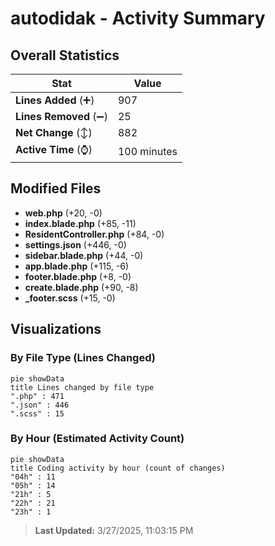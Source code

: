 # autodidak - Activity Summary 

## Overall Statistics

| Stat                   | Value                                                             |
| ---------------------- | ----------------------------------------------------------------- |
| **Lines Added** (➕)   | 907                                          |
| **Lines Removed** (➖) | 25                                        |
| **Net Change** (↕)    | 882                |
| **Active Time** (⌚)   | 100 minutes |


## Modified Files
- **web.php** (+20, -0)
- **index.blade.php** (+85, -11)
- **ResidentController.php** (+84, -0)
- **settings.json** (+446, -0)
- **sidebar.blade.php** (+44, -0)
- **app.blade.php** (+115, -6)
- **footer.blade.php** (+8, -0)
- **create.blade.php** (+90, -8)
- **_footer.scss** (+15, -0)

## Visualizations

### By File Type (Lines Changed)

```mermaid
pie showData
title Lines changed by file type
".php" : 471
".json" : 446
".scss" : 15
```

### By Hour (Estimated Activity Count)

```mermaid
pie showData
title Coding activity by hour (count of changes)
"04h" : 11
"05h" : 14
"21h" : 5
"22h" : 21
"23h" : 1
```


> **Last Updated:** 3/27/2025, 11:03:15 PM